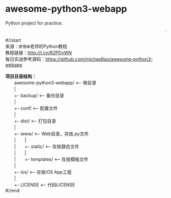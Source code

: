 # awesome-python3-webapp
Python  project for practice.<br>
<marquee>人生苦短，我学Python!</marquee><br>
<br>
#//start<br>
来源：`廖雪峰`老师的Python教程<br>
教程链接：http://t.cn/R2PDyWN<br>
每日实战参考源码：https://github.com/michaelliao/awesome-python3-webapp<br>
<br>
<b>项目目录结构：</b><br>
　　awesome-python3-webapp/  <-- 根目录<br>
　　|<br>
　　+- backup/               <-- 备份目录<br>
　　|<br>
　　+- conf/                 <-- 配置文件<br>
　　|<br>
　　+- dist/                 <-- 打包目录<br>
　　|<br>
　　+- www/                  <-- Web目录，存放.py文件<br>
　　|　　|<br>
　　|　　+- static/            <-- 存放静态文件<br>
　　|　　|<br>
　　|　　+- templates/         <-- 存放模板文件<br>
　　|<br>
　　+- ios/                  <-- 存放iOS App工程<br>
　　|<br>
　　+- LICENSE               <-- 代码LICENSE<br>
#//end<br>
